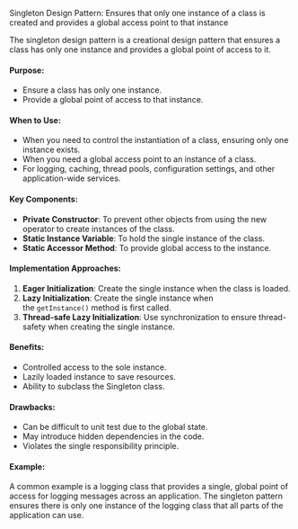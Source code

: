 
Singleton Design Pattern: Ensures that only one instance of a class is created and provides a global access point to that instance

The singleton design pattern is a creational design pattern that ensures a class has only one instance and provides a global point of access to it. 

#### **Purpose**:

- Ensure a class has only one instance.
- Provide a global point of access to that instance.

#### **When to Use**:

- When you need to control the instantiation of a class, ensuring only one instance exists.
- When you need a global access point to an instance of a class.
- For logging, caching, thread pools, configuration settings, and other application-wide services.

#### **Key Components**:

- **Private Constructor**: To prevent other objects from using the new operator to create instances of the class.
- **Static Instance Variable**: To hold the single instance of the class.
- **Static Accessor Method**: To provide global access to the instance.

#### **Implementation Approaches**:

1. **Eager Initialization**: Create the single instance when the class is loaded.
2. **Lazy Initialization**: Create the single instance when the `getInstance()` method is first called.
3. **Thread-safe Lazy Initialization**: Use synchronization to ensure thread-safety when creating the single instance.

#### **Benefits**:
- Controlled access to the sole instance.
- Lazily loaded instance to save resources.
- Ability to subclass the Singleton class.

#### **Drawbacks**:

- Can be difficult to unit test due to the global state.
- May introduce hidden dependencies in the code.
- Violates the single responsibility principle.

#### **Example**:  
A common example is a logging class that provides a single, global point of access for logging messages across an application. The singleton pattern ensures there is only one instance of the logging class that all parts of the application can use.